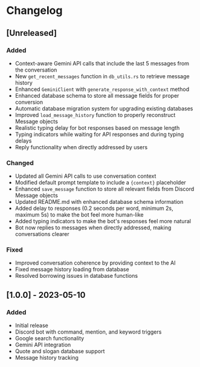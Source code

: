 # Changelog

## [Unreleased]

### Added
- Context-aware Gemini API calls that include the last 5 messages from the conversation
- New `get_recent_messages` function in `db_utils.rs` to retrieve message history
- Enhanced `GeminiClient` with `generate_response_with_context` method
- Enhanced database schema to store all message fields for proper conversion
- Automatic database migration system for upgrading existing databases
- Improved `load_message_history` function to properly reconstruct Message objects
- Realistic typing delay for bot responses based on message length
- Typing indicators while waiting for API responses and during typing delays
- Reply functionality when directly addressed by users

### Changed
- Updated all Gemini API calls to use conversation context
- Modified default prompt template to include a `{context}` placeholder
- Enhanced `save_message` function to store all relevant fields from Discord Message objects
- Updated README.md with enhanced database schema information
- Added delay to responses (0.2 seconds per word, minimum 2s, maximum 5s) to make the bot feel more human-like
- Added typing indicators to make the bot's responses feel more natural
- Bot now replies to messages when directly addressed, making conversations clearer

### Fixed
- Improved conversation coherence by providing context to the AI
- Fixed message history loading from database
- Resolved borrowing issues in database functions

## [1.0.0] - 2023-05-10

### Added
- Initial release
- Discord bot with command, mention, and keyword triggers
- Google search functionality
- Gemini API integration
- Quote and slogan database support
- Message history tracking
